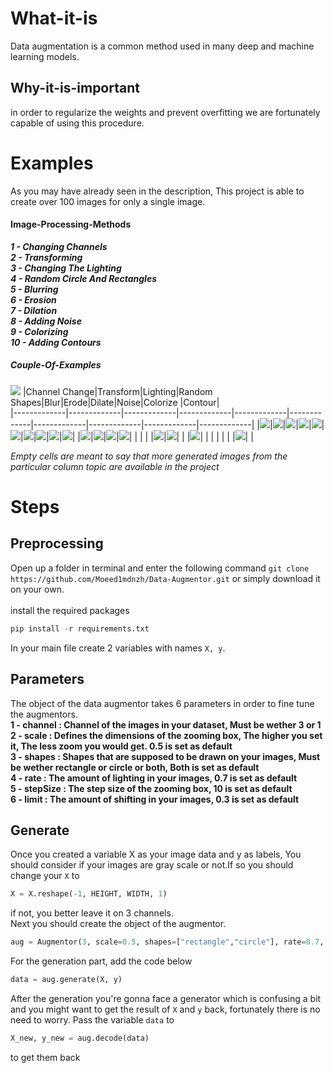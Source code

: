 # What-it-is
Data augmentation is a common method used in many deep and machine learning models.
## Why-it-is-important
in order to regularize the weights and prevent overfitting we are fortunately capable of using this procedure.
# Examples 
As you may have already seen in the description, This project is able to create over 100 images for only a single image.
#### Image-Processing-Methods
***1 - Changing Channels*** <br />
***2 - Transforming*** <br />
***3 - Changing The Lighting*** <br />
***4 - Random Circle And Rectangles*** <br />
***5 - Blurring*** <br />
***6 - Erosion*** <br />
***7 - Dilation*** <br />
***8 - Adding Noise*** <br />
***9 - Colorizing*** <br />
***10 - Adding Contours*** <br />
##### Couple-Of-Examples
![](https://github.com/Moeed1mdnzh/Data-Augmentor/blob/main/few_examples/0%2C0.jpg)
|Channel Change|Transform|Lighting|Random Shapes|Blur|Erode|Dilate|Noise|Colorize |Contour|  
|-------------|-------------|-------------|-------------|-------------|-------------|-------------|-------------|-------------|-------------|
|![](https://github.com/Moeed1mdnzh/Data-Augmentor/blob/main/few_examples/%5B0%2C%201%5D%2C2.jpg)|![](https://github.com/Moeed1mdnzh/Data-Augmentor/blob/main/few_examples/%5B0%2C%201%5D%2C5.jpg)|![](https://github.com/Moeed1mdnzh/Data-Augmentor/blob/main/few_examples/%5B0%2C%201%5D%2C21.jpg)|![](https://github.com/Moeed1mdnzh/Data-Augmentor/blob/main/few_examples/%5B0%2C%201%5D%2C14.jpg)|![](https://github.com/Moeed1mdnzh/Data-Augmentor/blob/main/few_examples/%5B0%2C%201%5D%2C23.jpg)|![](https://github.com/Moeed1mdnzh/Data-Augmentor/blob/main/few_examples/%5B0%2C%201%5D%2C17.jpg)|![](https://github.com/Moeed1mdnzh/Data-Augmentor/blob/main/few_examples/%5B0%2C%201%5D%2C18.jpg)|![](https://github.com/Moeed1mdnzh/Data-Augmentor/blob/main/few_examples/%5B0%2C%201%5D%2C16.jpg)|![](https://github.com/Moeed1mdnzh/Data-Augmentor/blob/main/few_examples/%5B0%2C%201%5D%2C11.jpg)|![](https://github.com/Moeed1mdnzh/Data-Augmentor/blob/main/few_examples/%5B0%2C%201%5D%2C4.jpg)|
|![](https://github.com/Moeed1mdnzh/Data-Augmentor/blob/main/few_examples/%5B0%2C%201%5D%2C1.jpg)|![](https://github.com/Moeed1mdnzh/Data-Augmentor/blob/main/few_examples/%5B0%2C%201%5D%2C8.jpg)|![](https://github.com/Moeed1mdnzh/Data-Augmentor/blob/main/few_examples/%5B0%2C%201%5D%2C22.jpg)|![](https://github.com/Moeed1mdnzh/Data-Augmentor/blob/main/few_examples/%5B0%2C%201%5D%2C15.jpg)| | | | |![](https://github.com/Moeed1mdnzh/Data-Augmentor/blob/main/few_examples/%5B0%2C%201%5D%2C13.jpg)|![](https://github.com/Moeed1mdnzh/Data-Augmentor/blob/main/few_examples/%5B0%2C%201%5D%2C3.jpg)|
| |![](https://github.com/Moeed1mdnzh/Data-Augmentor/blob/main/few_examples/%5B0%2C%201%5D%2C19.jpg)| | | | | | |![](https://github.com/Moeed1mdnzh/Data-Augmentor/blob/main/few_examples/%5B0%2C%201%5D%2C12.jpg)| |

*Empty cells are meant to say that more generated images from the particular column topic are available in the project*

# Steps

## Preprocessing
Open up a folder in terminal and enter the following command `git clone https://github.com/Moeed1mdnzh/Data-Augmentor.git` or simply download it on your own. <br /> <br />
install the required packages
```python
pip install -r requirements.txt 
``` 

In your main file create 2 variables with names `X, y`.
## Parameters
The object of the data augmentor takes 6 parameters in order to fine tune the augmentors. <br />
**1 - channel : Channel of the images in your dataset, Must be wether 3 or 1** <br />
**2 - scale : Defines the dimensions of the zooming box, The higher you set it, The less zoom you would get. 0.5 is set as default** <br />
**3 - shapes : Shapes that are supposed to be drawn on your images, Must be wether rectangle or circle or both, Both is set as default** <br />
**4 - rate : The amount of lighting in your images, 0.7 is set as default** <br />
**5 - stepSize : The step size of the zooming box, 10 is set as default** <br />
**6 - limit : The amount of shifting in your images, 0.3 is set as default**

## Generate
Once you created a variable X as your image data and y as labels, You should consider if your images are gray scale or not.If so you should change your `X` to
```python
X = X.reshape(-1, HEIGHT, WIDTH, 1)   
``` 
if not, you better leave it on 3 channels. <br />
Next you should create the object of the augmentor.
```python
aug = Augmentor(3, scale=0.5, shapes=["rectangle","circle"], rate=0.7, stepSize=10, limit=0.3)   
``` 
For the generation part, add the code below
```python
data = aug.generate(X, y) 
``` 
After the generation you're gonna face a generator which is confusing a bit and you might want to get the result of `X` and `y` back, fortunately there is no need to worry.
Pass the variable `data` to 
```python
X_new, y_new = aug.decode(data)
``` 
to get them back










